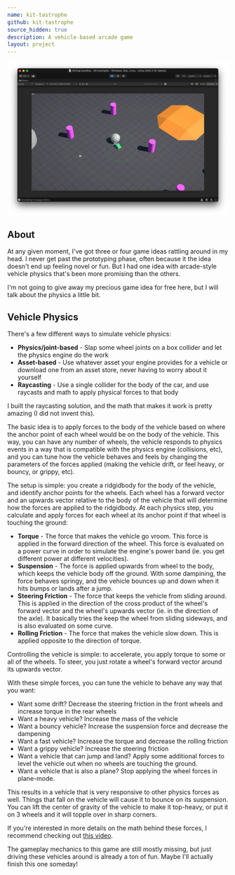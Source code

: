 ```yaml
---
name: kit-tastrophe
github: kit-tastrophe
source_hidden: true
description: A vehicle-based arcade game
layout: project
---
```


![Game screenshot of kit-tastrophe](/assets/screenshots/kit-tastrophe-01.webp)

## About

At any given moment, I've got three or four game ideas rattling around in my head.
I never get past the prototyping phase, often because it the idea doesn't end up
feeling novel or fun. But I had one idea with arcade-style vehicle physics that's
been more promising than the others.

I'm not going to give away my precious game idea for free here, but I will talk
about the physics a little bit.

## Vehicle Physics

There's a few different ways to simulate vehicle physics:
 - **Physics/joint-based** - Slap some wheel joints on a box collider and let the
 physics engine do the work
 - **Asset-based** - Use whatever asset your engine provides for a vehicle or download
 one from an asset store, never having to worry about it yourself
 - **Raycasting** - Use a single collider for the body of the car, and use raycasts
 and math to apply physical forces to that body

I built the raycasting solution, and the math that makes it work is pretty amazing
(I did not invent this).

The basic idea is to apply forces to the body of the vehicle based on where the anchor
point of each wheel would be on the body of the vehicle. This way, you can have any
number of wheels, the vehicle responds to physics events in a way that is compatible
with the physics engine (collisions, etc), and you can tune how the vehicle behaves
and feels by changing the parameters of the forces applied (making the vehicle
drift, or feel heavy, or bouncy, or grippy, etc).

The setup is simple: you create a ridgidbody for the body of the vehicle, and 
identify anchor points for the wheels. Each wheel has a forward vector and an
upwards vector relative to the body of the vehicle that will determine how the
forces are applied to the ridgidbody. At each physics step, you calculate and
apply forces for each wheel at its anchor point if that wheel is touching the ground:
 - **Torque** - The force that makes the vehicle go vroom. This force is
 applied in the forward direction of the wheel. This force is evaluated on a power
 curve in order to simulate the engine's power band (ie. you get different power
 at different velocities).
 - **Suspension** - The force is applied upwards from wheel to the body, which
 keeps the vehicle body off the ground. With some dampining, the force behaves
 springy, and the vehicle bounces up and down when it hits bumps or lands after
 a jump.
 - **Steering Friction** - The force that keeps the vehicle from sliding around. This is
 applied in the direction of the cross product of the wheel's forward vector and
 the wheel's upwards vector (ie. in the direction of the axle). It basically
 tries the keep the wheel from sliding sideways, and is also evaluated on some
 curve.
 - **Rolling Friction** - The force that makes the vehicle slow down. This is applied
 opposite to the direction of torque.

Controlling the vehicle is simple: to accelerate, you apply torque to some or all
of the wheels. To steer, you just rotate a wheel's forward vector around its
upwards vector.

With these simple forces, you can tune the vehicle to behave any way that you want:
 * Want some drift? Decrease the steering friction in the front wheels and increase
 torque in the rear wheels
 * Want a heavy vehicle? Increase the mass of the vehicle
 * Want a bouncy vehicle? Increase the suspension force and decrease the dampening
 * Want a fast vehicle? Increase the torque and decrease the rolling friction
 * Want a grippy vehicle? Increase the steering friction
 * Want a vehicle that can jump and land? Apply some additional forces to level the vehicle
   out when no wheels are touching the ground.
 * Want a vehicle that is also a plane? Stop applying the wheel forces in plane-mode.

This results in a vehicle that is very responsive to other physics forces as well. Things
that fall on the vehicle will cause it to bounce on its suspension. You can lift the center
of gravity of the vehicle to make it top-heavy, or put it on 3 wheels and it will topple
over in sharp corners.

If you're interested in more details on the math behind these forces, I recommend checking
out [this video](https://www.youtube.com/watch?v=CdPYlj5uZeI).

The gameplay mechanics to this game are still mostly missing, but just driving these vehicles
around is already a ton of fun. Maybe I'll actually finish this one someday!
